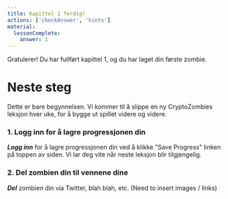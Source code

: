 ```yaml
---
title: Kapittel 1 ferdig!
actions: ['checkAnswer', 'hints']
material:
  lessonComplete:
    answer: 1
---
```


Gratulerer! Du har fullført kapittel 1, og du har laget din første zombie.

# Neste steg

Dette er bare begynnelsen. Vi kommer til å slippe en ny CryptoZombies leksjon hver uke, for å bygge ut spillet videre og videre.

### 1. Logg inn for å lagre progressjonen din

***Logg inn*** for å lagre progressjonen din ved å klikke "Save Progress" linken på toppen av siden. Vi lar deg vite når neste leksjon blir tilgjengelig.

### 2. Del zombien din til vennene dine

***Del*** zombien din via Twitter, blah blah, etc. (Need to insert images / links)
